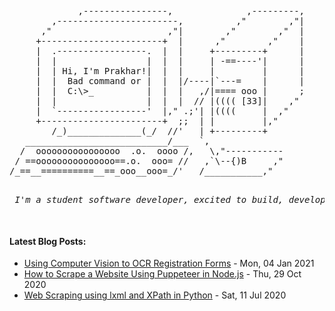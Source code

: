 <pre>

             ,----------------,              ,---------,
        ,-----------------------,          ,"        ,"|
      ,"                      ,"|        ,"        ,"  |
     +-----------------------+  |      ,"        ,"    |
     |  .-----------------.  |  |     +---------+      |
     |  |                 |  |  |     | -==----'|      |
     |  | Hi, I'm Prakhar!|  |  |     |         |      |       
     |  |  Bad command or |  |  |/----|`---=    |      |
     |  |  C:\>_          |  |  |   ,/|==== ooo |      ;
     |  |                 |  |  |  // |(((( [33]|    ,"
     |  `-----------------'  |," .;'| |((((     |  ,"
     +-----------------------+  ;;  | |         |,"
        /_)______________(_/  //'   | +---------+
   ___________________________/___  `,
  /  oooooooooooooooo  .o.  oooo /,   \,"-----------
 / ==ooooooooooooooo==.o.  ooo= //   ,`\--{)B     ,"
/_==__==========__==_ooo__ooo=_/'   /___________,"

<p><em> I'm a student software developer, excited to build, develop, and create. </em></p>
</pre>
<h4> Latest Blog Posts: </h4>

<!--bp-->
- [Using Computer Vision to OCR Registration Forms](https://www.prakharj.me/posts/using-computer-vision-to-ocr-registration-forms/) - Mon, 04 Jan 2021
- [How to Scrape a Website Using Puppeteer in Node.js](https://www.prakharj.me/posts/how-to-scrape-a-website-using-puppeteer-in-node.js/) - Thu, 29 Oct 2020
- [Web Scraping using lxml and XPath in Python](https://www.prakharj.me/posts/web-scraping-with-lxml-and-xpaths-in-python-copy/) - Sat, 11 Jul 2020
</pre>
